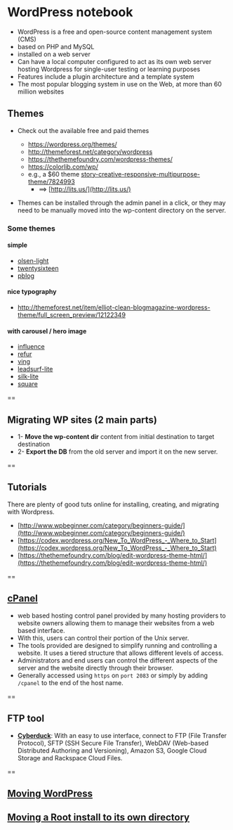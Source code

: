 # WordPress notebook
- WordPress is a free and open-source content management system (CMS)
- based on PHP and MySQL
- installed on a web server
- Can have a local computer configured to act as its own web server hosting Wordpress for single-user testing or learning purposes
- Features include a plugin architecture and a template system
- The most popular blogging system in use on the Web, at more than 60 million websites

## Themes

- Check out the available free and paid themes
    - https://wordpress.org/themes/ 
    - http://themeforest.net/category/wordpress
    - https://thethemefoundry.com/wordpress-themes/
    - https://colorlib.com/wp/

    + e.g., a $60 theme [story-creative-responsive-multipurpose-theme/7824993](http://themeforest.net/item/story-creative-responsive-multipurpose-theme/7824993) 
        * ==> [http://lits.us/](http://lits.us/)

- Themes can be installed through the admin panel in a click, or they may need to be manually moved into the wp-content directory on the server.

### Some themes

#### simple
- [olsen-light](https://wordpress.org/themes/olsen-light/)
- [twentysixteen](https://wordpress.org/themes/twentysixteen/)
- [pblog](https://wordpress.org/themes/pblog/)

#### nice typography
- http://themeforest.net/item/elliot-clean-blogmagazine-wordpress-theme/full_screen_preview/12122349

#### with carousel / hero image
- [influence](https://wordpress.org/themes/influence/)
- [refur](https://wordpress.org/themes/refur/)
- [ving](http://divjot.co/ving/)
- [leadsurf-lite](https://wordpress.org/themes/leadsurf-lite/)
- [silk-lite](https://pixelgrade.com/demos/silk-lite/)
- [square](http://demo.hashthemes.com/square/)

==

## Migrating WP sites (2 main parts)

- 1- **Move the wp-content dir** content from initial destination to target destination
- 2- **Export the DB** from the old server and import it on the new server.

==

## Tutorials

There are plenty of good tuts online for installing, creating, and migrating with Wordpress.

- [http://www.wpbeginner.com/category/beginners-guide/](http://www.wpbeginner.com/category/beginners-guide/)
- [https://codex.wordpress.org/New_To_WordPress_-_Where_to_Start](https://codex.wordpress.org/New_To_WordPress_-_Where_to_Start)
- [https://thethemefoundry.com/blog/edit-wordpress-theme-html/](https://thethemefoundry.com/blog/edit-wordpress-theme-html/)

==

## [cPanel](http://www.wpbeginner.com/glossary/cpanel/)

- web based hosting control panel provided by many hosting providers to website owners allowing them to manage their websites from a web based interface.
- With this, users can control their portion of the Unix server.
- The tools provided are designed to simplify running and controlling a website. It uses a tiered structure that allows different levels of access. 
- Administrators and end users can control the different aspects of the server and the website directly through their browser. 
- Generally accessed using `https` on `port 2083` or simply by adding `/cpanel` to the end of the host name.

==

## FTP tool
- [**Cyberduck**](https://cyberduck.io/?l=en): With an easy to use interface, connect to FTP (File Transfer Protocol), SFTP (SSH Secure File Transfer), WebDAV (Web-based Distributed Authoring and Versioning), Amazon S3, Google Cloud Storage and Rackspace Cloud Files.

==

## [Moving WordPress](http://codex.wordpress.org/Moving_WordPress)
## [Moving a Root install to its own directory](http://codex.wordpress.org/Giving_WordPress_Its_Own_Directory#Using_a_pre-existing_subdirectory_install)


